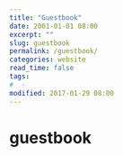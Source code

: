 ```yaml
---
title: "Guestbook"
date: 2001-01-01 08:00
excerpt: ""
slug: guestbook
permalink: /guestbook/
categories: website
read_time: false
tags:
#  -
modified: 2017-01-29 08:00
---
```

# guestbook
